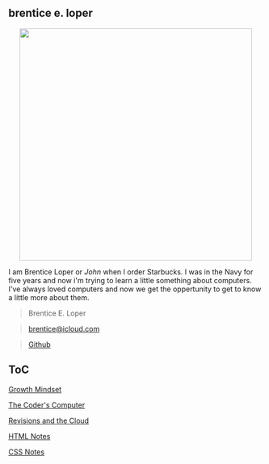 ## brentice e. loper

<p align="center">
  <img width="460" height="460" src="https://avatars.githubusercontent.com/u/54426613?v=4">

I am Brentice Loper or *John* when I order Starbucks. I was in the Navy for five years and now i'm trying to learn a little something about computers. I've always loved computers and now we get the oppertunity to get to know a little more about them. 

  
  
> Brentice E. Loper

> brentice@icloud.com

> [Github](reading-notes.md)




## ToC

  [Growth Mindset](growthmindset.md)

  [The Coder's Computer](TheCodersComputer.md)
  
  [Revisions and the Cloud](RevisionAndCloud.md)
  
  [HTML Notes](HTMLnotes.md)

   [CSS Notes](CSSnotes.md)
